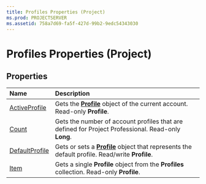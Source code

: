```yaml
---
title: Profiles Properties (Project)
ms.prod: PROJECTSERVER
ms.assetid: 758a7d69-fa5f-427d-99b2-9edc54343030
---
```



# Profiles Properties (Project)

## Properties



|**Name**|**Description**|
|:-----|:-----|
|[ActiveProfile](profiles-activeprofile-property-project.md)|Gets the  **[Profile](profile-object-project.md)** object of the current account. Read-only **Profile**.|
|[Count](profiles-count-property-project.md)|Gets the number of account profiles that are defined for Project Professional. Read-only  **Long**.|
|[DefaultProfile](profiles-defaultprofile-property-project.md)|Gets or sets a  **[Profile](profile-object-project.md)** object that represents the default profile. Read/write **Profile**.|
|[Item](profiles-item-property-project.md)|Gets a single  **Profile** object from the **Profiles** collection. Read-only **Profile**.|

